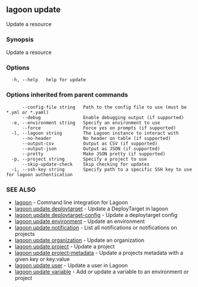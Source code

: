## lagoon update

Update a resource

### Synopsis

Update a resource

### Options

```
  -h, --help   help for update
```

### Options inherited from parent commands

```
      --config-file string   Path to the config file to use (must be *.yml or *.yaml)
      --debug                Enable debugging output (if supported)
  -e, --environment string   Specify an environment to use
      --force                Force yes on prompts (if supported)
  -l, --lagoon string        The Lagoon instance to interact with
      --no-header            No header on table (if supported)
      --output-csv           Output as CSV (if supported)
      --output-json          Output as JSON (if supported)
      --pretty               Make JSON pretty (if supported)
  -p, --project string       Specify a project to use
      --skip-update-check    Skip checking for updates
  -i, --ssh-key string       Specify path to a specific SSH key to use for lagoon authentication
```

### SEE ALSO

* [lagoon](lagoon.md)	 - Command line integration for Lagoon
* [lagoon update deploytarget](lagoon_update_deploytarget.md)	 - Update a DeployTarget in lagoon
* [lagoon update deploytarget-config](lagoon_update_deploytarget-config.md)	 - Update a deploytarget config
* [lagoon update environment](lagoon_update_environment.md)	 - Update an environment
* [lagoon update notification](lagoon_update_notification.md)	 - List all notifications or notifications on projects
* [lagoon update organization](lagoon_update_organization.md)	 - Update an organization
* [lagoon update project](lagoon_update_project.md)	 - Update a project
* [lagoon update project-metadata](lagoon_update_project-metadata.md)	 - Update a projects metadata with a given key or key:value
* [lagoon update user](lagoon_update_user.md)	 - Update a user in Lagoon
* [lagoon update variable](lagoon_update_variable.md)	 - Add or update a variable to an environment or project

